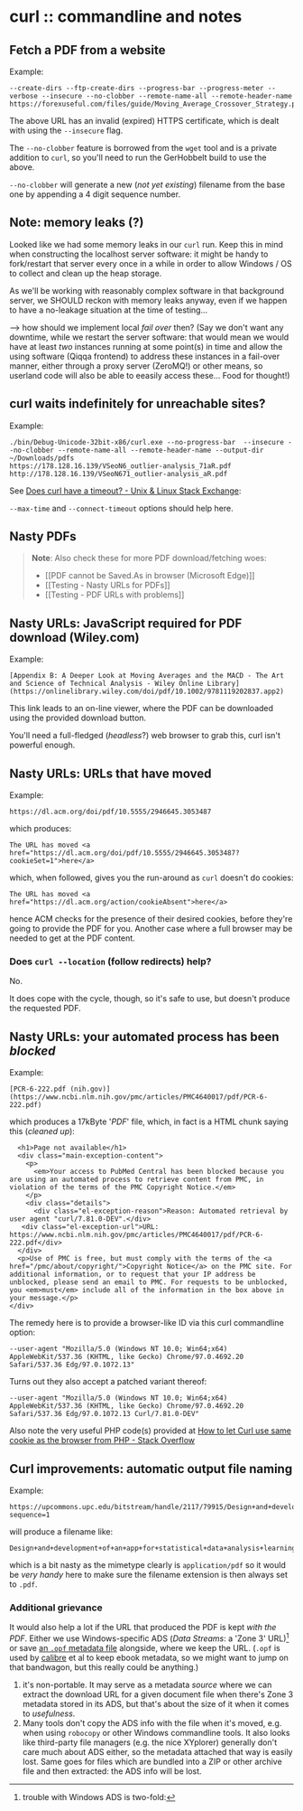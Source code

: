 # curl :: commandline and notes

## Fetch a PDF from a website

Example:

```
--create-dirs --ftp-create-dirs --progress-bar --progress-meter --verbose --insecure --no-clobber --remote-name-all --remote-header-name https://forexuseful.com/files/guide/Moving_Average_Crossover_Strategy.pdf
```

The above URL has an invalid (expired) HTTPS certificate, which is dealt with using the `--insecure` flag.

The `--no-clobber` feature is borrowed from the `wget` tool and is a private addition to `curl`, so you'll need to run the GerHobbelt build to use the above.

`--no-clobber` will generate a new (*not yet existing*) filename from the base one by appending a 4 digit sequence number.



## Note: memory leaks (?)

Looked like we had some memory leaks in our `curl` run. Keep this in mind when constructing the localhost server software: it might be handy to fork/restart that server every once in a while in order to allow Windows / OS to collect and clean up the heap storage.

As we'll be working with reasonably complex software in that background server, we SHOULD reckon with memory leaks anyway, even if we happen to have a no-leakage situation at the time of testing...

--> how should we implement local *fail over* then? (Say we don't want any downtime, while we restart the server software: that would mean we would have at least *two* instances running at some point(s) in time and allow the using software (Qiqqa frontend) to address these instances in a fail-over manner, either through a proxy server (ZeroMQ!) or other means, so userland code will also be able to eeasily access these... Food for thought!)


## curl waits indefinitely for unreachable sites?

Example:

```
./bin/Debug-Unicode-32bit-x86/curl.exe --no-progress-bar  --insecure --no-clobber --remote-name-all --remote-header-name --output-dir ~/Downloads/pdfs                        https://178.128.16.139/VSeoN6_outlier-analysis_71aR.pdf         http://178.128.16.139/VSeoN671_outlier-analysis_aR.pdf 
```

See [Does curl have a timeout? - Unix & Linux Stack Exchange](https://unix.stackexchange.com/questions/94604/does-curl-have-a-timeout):

`--max-time` and `--connect-timeout` options should help here.



## Nasty PDFs

> **Note**: Also check these for more PDF download/fetching woes:
>
> - [[PDF cannot be Saved.As in browser (Microsoft Edge)]]
> - [[Testing - Nasty URLs for PDFs]]
> - [[Testing - PDF URLs with problems]]
> 
 


## Nasty URLs: JavaScript required for PDF download (Wiley.com)

Example:

```
[Appendix B: A Deeper Look at Moving Averages and the MACD - The Art and Science of Technical Analysis - Wiley Online Library](https://onlinelibrary.wiley.com/doi/pdf/10.1002/9781119202837.app2)
```

This link leads to an on-line viewer, where the PDF can be downloaded using the provided download button.

You'll need a full-fledged (*headless*?) web browser to grab this, curl isn't powerful enough.


## Nasty URLs: URLs that have moved

Example:

```
https://dl.acm.org/doi/pdf/10.5555/2946645.3053487 
```

which produces:

```
The URL has moved <a href="https://dl.acm.org/doi/pdf/10.5555/2946645.3053487?cookieSet=1">here</a>
```

which, when followed, gives you the run-around as `curl` doesn't do cookies:

```
The URL has moved <a href="https://dl.acm.org/action/cookieAbsent">here</a>
```

hence ACM checks for the presence of their desired cookies, before they're going to provide the PDF for you. Another case where a full browser may be needed to get at the PDF content.

### Does `curl --location` (follow redirects) help?

No.

It does cope with the cycle, though, so it's safe to use, but doesn't produce the requested PDF.



## Nasty URLs: your automated process has been *blocked* 

Example:

```
[PCR-6-222.pdf (nih.gov)](https://www.ncbi.nlm.nih.gov/pmc/articles/PMC4640017/pdf/PCR-6-222.pdf)
```

which produces a 17kByte '*PDF*' file, which, in fact is a HTML chunk saying this (*cleaned up*):

```
  <h1>Page not available</h1>
  <div class="main-exception-content">
    <p>
      <em>Your access to PubMed Central has been blocked because you are using an automated process to retrieve content from PMC, in violation of the terms of the PMC Copyright Notice.</em>
    </p>
    <div class="details">
      <div class="el-exception-reason">Reason: Automated retrieval by user agent "curl/7.81.0-DEV".</div>
   <div class="el-exception-url">URL: https://www.ncbi.nlm.nih.gov/pmc/articles/PMC4640017/pdf/PCR-6-222.pdf</div>
  </div>
  <p>Use of PMC is free, but must comply with the terms of the <a href="/pmc/about/copyright/">Copyright Notice</a> on the PMC site. For additional information, or to request that your IP address be unblocked, please send an email to PMC. For requests to be unblocked, you <em>must</em> include all of the information in the box above in your message.</p>
</div>
```

The remedy here is to provide a browser-like ID via this curl commandline option:

```
--user-agent "Mozilla/5.0 (Windows NT 10.0; Win64;x64) AppleWebKit/537.36 (KHTML, like Gecko) Chrome/97.0.4692.20 Safari/537.36 Edg/97.0.1072.13"
```

Turns out they also accept a patched variant thereof:

```
--user-agent "Mozilla/5.0 (Windows NT 10.0; Win64;x64) AppleWebKit/537.36 (KHTML, like Gecko) Chrome/97.0.4692.20 Safari/537.36 Edg/97.0.1072.13 Curl/7.81.0-DEV"
```

Also note the very useful PHP code(s) provided at [How to let Curl use same cookie as the browser from PHP - Stack Overflow](https://stackoverflow.com/questions/1121280/how-to-let-curl-use-same-cookie-as-the-browser-from-php)


## Curl improvements: automatic output file naming

Example:

```
https://upcommons.upc.edu/bitstream/handle/2117/79915/Design+and+development+of+an+app+for+statistical+data+analysis+learning.pdf?sequence=1
```

will produce a filename like:

```
Design+and+development+of+an+app+for+statistical+data+analysis+learning.pdf_sequence=1
```

which is a bit nasty as the mimetype clearly is `application/pdf` so it would be *very handy* here to make sure the filename extension is then always set to `.pdf`.

### Additional grievance

It would also help a lot if the URL that produced the PDF is kept *with the PDF*. Either we use Windows-specific ADS (*Data Streams*: a 'Zone 3' URL)[^1] or save [an `.opf` metadata file](http://idpf.org/epub/20/spec/OPF_2.0_latest.htm) alongside, where we keep the URL. (`.opf` is used by [calibre](https://calibre-ebook.com/) et al to keep ebook metadata, so we might want to jump on that bandwagon, but this really could be anything.)





[^1]: trouble with Windows ADS is two-fold:
   1. it's non-portable. It may serve as a metadata *source* where we can extract the download URL for a given document file when there's Zone 3 metadata stored in its ADS, but that's about the size of it when it comes to *usefulness*.
   2. Many tools don't copy the ADS info with the file when it's moved, e.g. when using `robocopy` or other Windows commandline tools. It also looks like third-party file managers (e.g. the nice XYplorer) generally don't care much about ADS either, so the metadata attached that way is easily lost. Same goes for files which are bundled into a ZIP or other archive file and then extracted: the ADS info will be lost.


